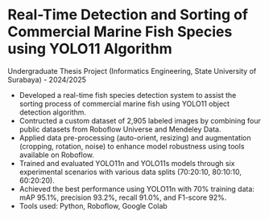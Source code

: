 # Real-Time Detection and Sorting of Commercial Marine Fish Species using YOLO11 Algorithm 

Undergraduate Thesis Project (Informatics Engineering, State University of Surabaya) - 2024/2025
- Developed a real-time fish species detection system to assist the sorting process of commercial marine fish using YOLO11 object detection algorithm.
- Contructed a custom dataset of 2,905 labeled images by combining four public datasets from Roboflow Universe and Mendeley Data.
- Applied data pre-processing (auto-orient, resizing) and augmentation (cropping, rotation, noise) to enhance model robustness using tools available on Roboflow.
- Trained and evaluated YOLO11n and YOLO11s models through six experimental scenarios with various data splits (70:20:10, 80:10:10, 60:20:20).
- Achieved the best performance using YOLO11n with 70% training data: mAP 95.1%, precision 93.2%, recall 91.0%, and F1-score 92%.
- Tools used: Python, Roboflow, Google Colab
